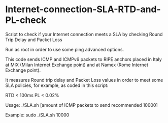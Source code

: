 # Internet-connection-SLA-RTD-and-PL-check
Script to check if your Internet connection meets a SLA by checking Round Trip Delay and Packet Loss

Run as root in order to use some ping advanced options.

This code sends ICMP and ICMPv6 packets to RIPE anchors placed in Italy at MIX (Milan Internet Exchange point) and at Namex (Rome Internet Exchange point).

It measures Round trip delay and Packet Loss values in order to meet some SLA policies, for example, as coded in this script:

RTD < 100ms
PL < 0.02%

Usage: ./SLA.sh [amount of ICMP packets to send recommended 10000]

Example: sudo ./SLA.sh 10000
